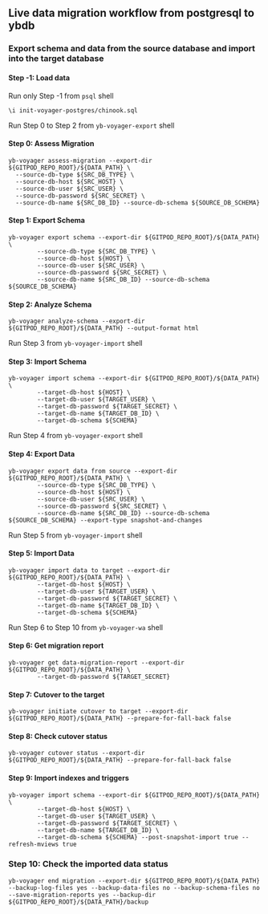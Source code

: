 ## Live data migration workflow from postgresql to ybdb

### Export schema and data from the source database and import into the target database

#### Step -1: Load data
Run only Step -1 from `psql` shell
```
\i init-voyager-postgres/chinook.sql
```

Run Step 0 to Step 2 from `yb-voyager-export` shell

#### Step 0: Assess Migration
```
yb-voyager assess-migration --export-dir ${GITPOD_REPO_ROOT}/${DATA_PATH} \
  --source-db-type ${SRC_DB_TYPE} \
  --source-db-host ${SRC_HOST} \
  --source-db-user ${SRC_USER} \
  --source-db-password ${SRC_SECRET} \
  --source-db-name ${SRC_DB_ID} --source-db-schema ${SOURCE_DB_SCHEMA}
```

#### Step 1: Export Schema
```
yb-voyager export schema --export-dir ${GITPOD_REPO_ROOT}/${DATA_PATH} \
        --source-db-type ${SRC_DB_TYPE} \
        --source-db-host ${HOST} \
        --source-db-user ${SRC_USER} \
        --source-db-password ${SRC_SECRET} \
        --source-db-name ${SRC_DB_ID} --source-db-schema ${SOURCE_DB_SCHEMA}
```

#### Step 2: Analyze Schema
```
yb-voyager analyze-schema --export-dir ${GITPOD_REPO_ROOT}/${DATA_PATH} --output-format html
```

Run Step 3 from `yb-voyager-import` shell

#### Step 3: Import Schema
```
yb-voyager import schema --export-dir ${GITPOD_REPO_ROOT}/${DATA_PATH} \
        --target-db-host ${HOST} \
        --target-db-user ${TARGET_USER} \
        --target-db-password ${TARGET_SECRET} \
        --target-db-name ${TARGET_DB_ID} \
        --target-db-schema ${SCHEMA}
```

Run Step 4 from `yb-voyager-export` shell

#### Step 4: Export Data
```
yb-voyager export data from source --export-dir ${GITPOD_REPO_ROOT}/${DATA_PATH} \
        --source-db-type ${SRC_DB_TYPE} \
        --source-db-host ${HOST} \
        --source-db-user ${SRC_USER} \
        --source-db-password ${SRC_SECRET} \
        --source-db-name ${SRC_DB_ID} --source-db-schema ${SOURCE_DB_SCHEMA} --export-type snapshot-and-changes
```

Run Step 5 from `yb-voyager-import` shell

#### Step 5: Import Data
```
yb-voyager import data to target --export-dir ${GITPOD_REPO_ROOT}/${DATA_PATH} \
        --target-db-host ${HOST} \
        --target-db-user ${TARGET_USER} \
        --target-db-password ${TARGET_SECRET} \
        --target-db-name ${TARGET_DB_ID} \
        --target-db-schema ${SCHEMA}
```

Run Step 6 to Step 10 from `yb-voyager-wa` shell

#### Step 6: Get migration report
```
yb-voyager get data-migration-report --export-dir ${GITPOD_REPO_ROOT}/${DATA_PATH} \
        --target-db-password ${TARGET_SECRET}
```

#### Step 7: Cutover to the target
```
yb-voyager initiate cutover to target --export-dir ${GITPOD_REPO_ROOT}/${DATA_PATH} --prepare-for-fall-back false

```

#### Step 8: Check cutover status
```
yb-voyager cutover status --export-dir ${GITPOD_REPO_ROOT}/${DATA_PATH} --prepare-for-fall-back false

```

#### Step 9: Import indexes and triggers
```
yb-voyager import schema --export-dir ${GITPOD_REPO_ROOT}/${DATA_PATH} \
        --target-db-host ${HOST} \
        --target-db-user ${TARGET_USER} \
        --target-db-password ${TARGET_SECRET} \
        --target-db-name ${TARGET_DB_ID} \
        --target-db-schema ${SCHEMA} --post-snapshot-import true --refresh-mviews true
```

### Step 10: Check the imported data status
```
yb-voyager end migration --export-dir ${GITPOD_REPO_ROOT}/${DATA_PATH} --backup-log-files yes --backup-data-files no --backup-schema-files no --save-migration-reports yes --backup-dir ${GITPOD_REPO_ROOT}/${DATA_PATH}/backup
```

